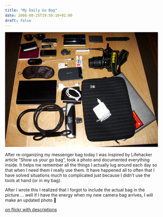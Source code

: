 ```yaml
---
title: "My Daily Go Bag"
date: 2008-08-25T19:59:10+01:00
draft: false
---
```


![](/2797233619_95a45fa498_c.jpg)

After re-organizing my messenger bag today I was inspired by Lifehacker article “Show us your go bag“, took a photo and documented everything inside. It helps me remember all the things I actually lug around each day so that when I need them I really use them. It have happened all to often that I have solved situations much to complicated just because I didn’t use the tools at hand (or in my bag).

After I wrote this I realized that I forgot to include the actual bag in the picture … well if I have the energy when my new camera bag arrives, I will make an updated photo 🙂

[on flickr with descriptions](https://www.flickr.com/photos/emilerl/2797233619/)